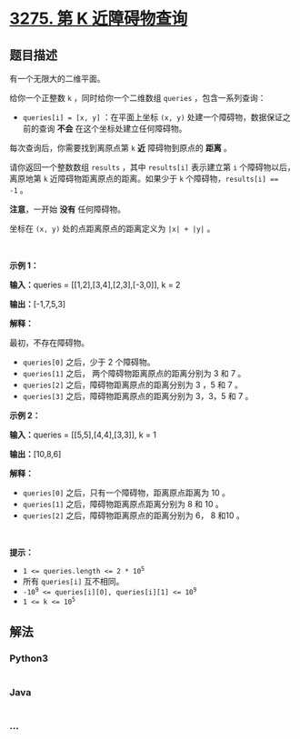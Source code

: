 # [3275. 第 K 近障碍物查询](https://leetcode.cn/problems/k-th-nearest-obstacle-queries)

## 题目描述

<!-- 这里写题目描述 -->

<p>有一个无限大的二维平面。</p>

<p>给你一个正整数&nbsp;<code>k</code>&nbsp;，同时给你一个二维数组&nbsp;<code>queries</code>&nbsp;，包含一系列查询：</p>

<ul>
	<li><code>queries[i] = [x, y]</code>&nbsp;：在平面上坐标&nbsp;<code>(x, y)</code>&nbsp;处建一个障碍物，数据保证之前的查询 <strong>不会</strong> 在这个坐标处建立任何障碍物。</li>
</ul>

<p>每次查询后，你需要找到离原点第 <code>k</code>&nbsp;<strong>近</strong>&nbsp;障碍物到原点的 <strong>距离</strong>&nbsp;。</p>

<p>请你返回一个整数数组&nbsp;<code>results</code>&nbsp;，其中&nbsp;<code>results[i]</code>&nbsp;表示建立第 <code>i</code>&nbsp;个障碍物以后，离原地第 <code>k</code>&nbsp;近障碍物距离原点的距离。如果少于 <code>k</code>&nbsp;个障碍物，<code>results[i] == -1</code>&nbsp;。</p>

<p><strong>注意</strong>，一开始&nbsp;<strong>没有</strong>&nbsp;任何障碍物。</p>

<p>坐标在&nbsp;<code>(x, y)</code>&nbsp;处的点距离原点的距离定义为&nbsp;<code>|x| + |y|</code>&nbsp;。</p>

<p>&nbsp;</p>

<p><strong class="example">示例 1：</strong></p>

<div class="example-block">
<p><span class="example-io"><b>输入：</b>queries = [[1,2],[3,4],[2,3],[-3,0]], k = 2</span></p>

<p><span class="example-io"><b>输出：</b>[-1,7,5,3]</span></p>

<p><strong>解释：</strong></p>

<p>最初，不存在障碍物。</p>

<ul>
	<li><code>queries[0]</code>&nbsp;之后，少于 2 个障碍物。</li>
	<li><code>queries[1]</code>&nbsp;之后，&nbsp;两个障碍物距离原点的距离分别为 3 和 7 。</li>
	<li><code>queries[2]</code>&nbsp;之后，障碍物距离原点的距离分别为 3 ，5 和 7 。</li>
	<li><code>queries[3]</code>&nbsp;之后，障碍物距离原点的距离分别为 3，3，5 和 7 。</li>
</ul>
</div>

<p><strong class="example">示例 2：</strong></p>

<div class="example-block">
<p><span class="example-io"><b>输入：</b>queries = [[5,5],[4,4],[3,3]], k = 1</span></p>

<p><span class="example-io"><b>输出：</b>[10,8,6]</span></p>

<p><b>解释：</b></p>

<ul>
	<li><code>queries[0]</code>&nbsp;之后，只有一个障碍物，距离原点距离为 10 。</li>
	<li><code>queries[1]</code>&nbsp;之后，障碍物距离原点距离分别为 8 和 10 。</li>
	<li><code>queries[2]</code>&nbsp;之后，障碍物距离原点的距离分别为 6， 8 和10 。</li>
</ul>
</div>

<p>&nbsp;</p>

<p><strong>提示：</strong></p>

<ul>
	<li><code>1 &lt;= queries.length &lt;= 2 * 10<sup>5</sup></code></li>
	<li>所有&nbsp;<code>queries[i]</code>&nbsp;互不相同。</li>
	<li><code>-10<sup>9</sup> &lt;= queries[i][0], queries[i][1] &lt;= 10<sup>9</sup></code></li>
	<li><code>1 &lt;= k &lt;= 10<sup>5</sup></code></li>
</ul>


## 解法

<!-- 这里可写通用的实现逻辑 -->

<!-- tabs:start -->

### **Python3**

<!-- 这里可写当前语言的特殊实现逻辑 -->

```python

```

### **Java**

<!-- 这里可写当前语言的特殊实现逻辑 -->

```java

```

### **...**

```

```

<!-- tabs:end -->
